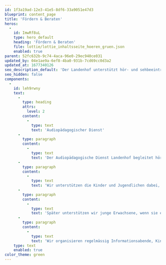 ```yaml
---
id: 1f3a19ad-12e3-41e5-8df6-33a9051e47d3
blueprint: content_page
title: 'Fördern & Beraten'
heros:
  -
    id: ImwRf8uL
    type: hero_default
    heading: 'Fördern & Beraten'
    file: lottie/lottie_inhaltsseite_hoeren_gruen.json
    enabled: true
parent: 52fc632b-9c74-4aca-96e0-29ec940ce031
updated_by: 04e1ae9a-6ef8-4ba0-931b-7cd69cc0d3a2
updated_at: 1677340126
seo_description_default: 'Der Landenhof unterstützt hör- und sehbeeinträchtigte Kinder & Jugendliche in ihrem selbstbestimmten Leben durch Förderung ihrer Fähigkeiten & Entwicklung'
seo_hidden: false
components:
  -
    id: leh9rwny
    text:
      -
        type: heading
        attrs:
          level: 2
        content:
          -
            type: text
            text: 'Audiopädagogischer Dienst'
      -
        type: paragraph
        content:
          -
            type: text
            text: 'Der Audiopädagogische Dienst Landenhof begleitet hörbeeinträchtigte Kinder und Jugendliche aus dem Kanton Aargau und deren Umfeld vom Zeitpunkt der Diagnose – oft vom Säuglingsalter an – bis zum Abschluss der ersten Berufsausbildung, des Gymnasiums oder einer Wirtschafts- oder Fachmittelschule.'
      -
        type: paragraph
        content:
          -
            type: text
            text: 'Wir unterstützen die Kinder und Jugendlichen dabei, ihre Hörfähigkeit und ihre Sprache optimal zu entwickeln sowie kognitive, soziale und emotionale Fähigkeiten zu entfalten. Zusammen entwickeln wir geeignete Strategien, damit sie verstehen, mitreden und sich integrieren können. '
      -
        type: paragraph
        content:
          -
            type: text
            text: 'Später unterstützen wir junge Erwachsene, wenn sie eine Lehre beginnen oder in eine Mittelschule eintreten, auf ihrem Weg. '
      -
        type: paragraph
        content:
          -
            type: text
            text: 'Wir organisieren regelmässig Informationsabende, Kinder- und Familientreffen und bieten Weiterbildungen für Lehrpersonen an.'
    type: text
    enabled: true
color_theme: green
---
```

